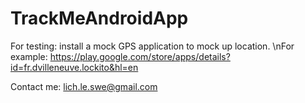 # TrackMeAndroidApp

For testing: install a mock GPS application to mock up location.
\nFor example: https://play.google.com/store/apps/details?id=fr.dvilleneuve.lockito&hl=en

Contact me:
lich.le.swe@gmail.com

